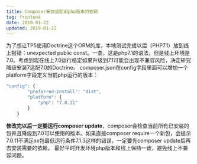 ```yaml
---
title: Composer安装适配旧php版本的依赖
tag: frontend
date: 2019-01-22
updated: 2019-01-22
---
```


为了想让TP5使用Doctrine这个ORM的库，本地测试完成以后（PHP7.1）放到线上报错：unexpected public const。一查，这是php7.1的语法，但是线上环境是7.0。考虑到现在线上7.0运行稳定如果升级到7.1可能会出现不兼容风险，决定研究降级安装7适配7.0的Doctrine。
composer.json在config字段里面可以增加一个platform字段定义当前php运行的版本：
```javascript
"config": {
        "preferred-install": "dist",
        "platform": {
            "php": "7.0.11"
        }
    }
```
**修改完以后一定要运行composer update**，composer会检查当前所有已安装的包并且降级到7.0可以使用的版本。如果直接composer require一个新包，会提示7.0.11不满足xx包最低运行条件7.1.3这样的错误，一定要先composer update后再去安装需要的依赖。
最好平时开发环境php版本和线上保持一致，避免线上不兼容问题。